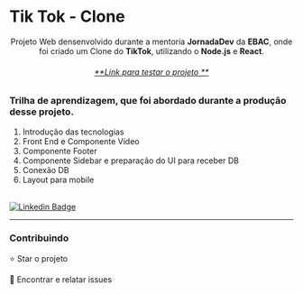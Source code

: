 # Tik Tok - Clone
<p align="center">Projeto Web densenvolvido durante a mentoria <b>JornadaDev</b> da <b>EBAC</b>, onde foi criado um Clone do <b>TikTok</b>, utilizando o <b>Node.js</b> e <b>React</b>.</p>

<h6 align="center"> <a href="https://tiktok---clone-1bb00.web.app/"> **Link para testar o projeto **</a> </h6>


<h3>Trilha de aprendizagem, que foi abordado durante a produção desse projeto.</h3>
<ol>
	<li> Introdução das tecnologias</li>
	<li> Front End e Componente Vídeo</li> 
	<li>Componente Footer</li>
	<li>Componente Sidebar e preparação do UI para receber DB</li>
	<li>Conexão DB</li>
	<li>Layout para mobile</li>
<br>

</ol>




[![Linkedin Badge](https://img.shields.io/badge/-JeanCarlo-blue?style=flat-square&logo=Linkedin&logoColor=white&link=https://www.linkedin.com/in/jeancarlotorre619b/)](https://www.linkedin.com/in/jeancarlotorre619b/)

<hr>
<h3>Contribuindo</h3>


⭐️ Star o projeto

🐛 Encontrar e relatar issues



